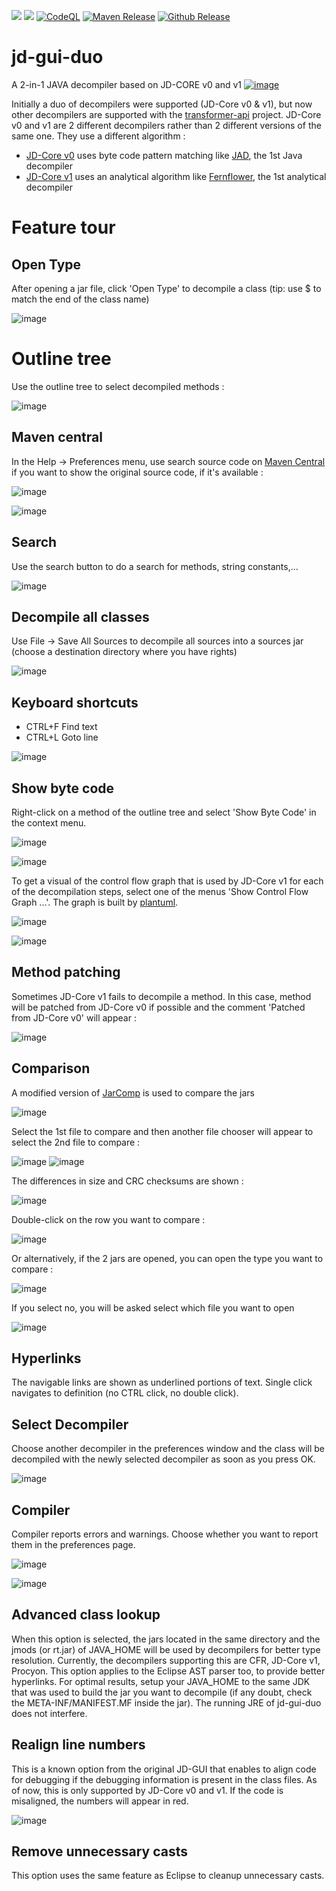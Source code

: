 [![](https://jitpack.io/v/nbauma109/jd-gui-duo.svg)](https://jitpack.io/#nbauma109/jd-gui-duo)
[![](https://jitci.com/gh/nbauma109/jd-gui-duo/svg)](https://jitci.com/gh/nbauma109/jd-gui-duo)
[![CodeQL](https://github.com/nbauma109/jd-gui-duo/actions/workflows/codeql-analysis.yml/badge.svg)](https://github.com/nbauma109/jd-gui-duo/actions/workflows/codeql-analysis.yml)
[![Maven Release](https://github.com/nbauma109/jd-gui-duo/actions/workflows/maven.yml/badge.svg)](https://github.com/nbauma109/jd-gui-duo/actions/workflows/maven.yml)
[![Github Release](https://github.com/nbauma109/jd-gui-duo/actions/workflows/release.yml/badge.svg)](https://github.com/nbauma109/jd-gui-duo/actions/workflows/release.yml)

# jd-gui-duo
A 2-in-1 JAVA decompiler based on JD-CORE v0 and v1 [![image](https://user-images.githubusercontent.com/9403560/156565769-51264b92-4850-46c1-ad33-a4211a4c89ec.png)](https://jitpack.io/com/github/nbauma109/jd-gui-duo/jd-gui-duo/master-SNAPSHOT/jd-gui-duo-master-SNAPSHOT.zip)

Initially a duo of decompilers were supported (JD-Core v0 & v1), but now other decompilers are supported with the [transformer-api](https://github.com/nbauma109/transformer-api) project.
JD-Core v0 and v1 are 2 different decompilers rather than 2 different versions of the same one. They use a different algorithm :
 - [JD-Core v0](https://github.com/nbauma109/jd-core-v0) uses byte code pattern matching like [JAD](http://www.kpdus.com/jad.html), the 1st Java decompiler
 - [JD-Core v1](https://github.com/nbauma109/jd-core) uses an analytical algorithm like [Fernflower](https://github.com/fesh0r/fernflower), the 1st analytical decompiler

# Feature tour

## Open Type

After opening a jar file, click 'Open Type' to decompile a class (tip: use $ to match the end of the class name)

![image](https://user-images.githubusercontent.com/9403560/169690563-32909189-d748-4978-a2c7-acc5da2cadf4.png)

# Outline tree

Use the outline tree to select decompiled methods :

![image](https://user-images.githubusercontent.com/9403560/169690314-24cc1cad-9beb-44c4-b9fe-e9bc909054e2.png)

## Maven central

In the Help -> Preferences menu, use search source code on [Maven Central](https://search.maven.org/) if you want to show the original source code, if it's available :

![image](https://user-images.githubusercontent.com/9403560/169690664-6a3e1a40-dda9-4f3f-9eac-515a24ae9e65.png)

![image](https://user-images.githubusercontent.com/9403560/169690709-3d191968-69bf-4323-acd2-387541012a5d.png)

## Search

Use the search button to do a search for methods, string constants,...

![image](https://user-images.githubusercontent.com/9403560/169690812-1cde4346-0d08-41d9-b321-280a81727a31.png)

## Decompile all classes

Use File -> Save All Sources to decompile all sources into a sources jar (choose a destination directory where you have rights)

![image](https://user-images.githubusercontent.com/9403560/169691065-a7a56b8c-5949-412f-a855-816eff1aca71.png)

## Keyboard shortcuts

 - CTRL+F Find text
 - CTRL+L Goto line

![image](https://user-images.githubusercontent.com/9403560/169691345-622a15dc-8ef8-4470-9ebb-1d5f86f126b2.png)

## Show byte code

Right-click on a method of the outline tree and select 'Show Byte Code' in the context menu.

![image](https://user-images.githubusercontent.com/9403560/169691669-8672828a-3cc0-4622-a083-4f36159b9463.png)

![image](https://user-images.githubusercontent.com/9403560/169691698-65e13ee6-5cde-41d5-b924-58f1a36abda7.png)

To get a visual of the control flow graph that is used by JD-Core v1 for each of the decompilation steps, select one of the menus 'Show Control Flow Graph ...'.
The graph is built by [plantuml](https://plantuml.com/).

![image](https://user-images.githubusercontent.com/9403560/169707683-bfbf0aed-78f1-4f70-91bb-0a4d98ed08ba.png)

![image](https://user-images.githubusercontent.com/9403560/169707573-9cc0d318-e6c3-47b0-8f37-eb70df1e0b3e.png)


## Method patching

Sometimes JD-Core v1 fails to decompile a method. In this case, method will be patched from JD-Core v0 if possible and the comment 'Patched from JD-Core v0' will appear :

![image](https://user-images.githubusercontent.com/9403560/169692097-4f96d304-4bac-4596-a3bf-076ae49b8670.png)


## Comparison

A modified version of [JarComp](https://activityworkshop.net/software/jarcomp/index.html) is used to compare the jars

![image](https://user-images.githubusercontent.com/9403560/169692577-1d14cacc-71b0-458c-ad5c-a8686ae2fb95.png)

Select the 1st file to compare and then another file chooser will appear to select the 2nd file to compare :

![image](https://user-images.githubusercontent.com/9403560/169710515-ca023077-9f5a-474c-a35b-918289be01c6.png)
![image](https://user-images.githubusercontent.com/9403560/169694196-0fa04413-9cf1-4255-8ad0-163776c42eec.png)

The differences in size and CRC checksums are shown :

![image](https://user-images.githubusercontent.com/9403560/169694899-a4f57fcf-95aa-4481-8351-99827d544625.png)

Double-click on the row you want to compare :

![image](https://user-images.githubusercontent.com/9403560/169694362-3c760435-6a4a-46c3-8944-941cea481033.png)

Or alternatively, if the 2 jars are opened, you can open the type you want to compare :

![image](https://user-images.githubusercontent.com/9403560/169694513-8e8ebf31-c0c9-4235-879d-94b2dc5799e8.png)

If you select no, you will be asked select which file you want to open

![image](https://user-images.githubusercontent.com/9403560/169694563-ac77422d-3a1b-416a-92ba-c916206bbfbd.png)

## Hyperlinks

The navigable links are shown as underlined portions of text. Single click navigates to definition (no CTRL click, no double click).

## Select Decompiler

Choose another decompiler in the preferences window and the class will be decompiled with the newly selected decompiler as soon as you press OK.

![image](https://user-images.githubusercontent.com/9403560/169696132-fe35d1b2-b0e3-48a3-9023-831d6fcf49fe.png)

## Compiler

Compiler reports errors and warnings. Choose whether you want to report them in the preferences page.

![image](https://user-images.githubusercontent.com/9403560/169695981-73198acd-7962-47ba-a540-23a872a6a862.png)

![image](https://user-images.githubusercontent.com/9403560/169695797-2a97058e-1768-42aa-8cd4-34cd1f2f2043.png)

## Advanced class lookup

When this option is selected, the jars located in the same directory and the jmods (or rt.jar) of JAVA_HOME will be used by decompilers for better type resolution.
Currently, the decompilers supporting this are CFR, JD-Core v1, Procyon.
This option applies to the Eclipse AST parser too, to provide better hyperlinks.
For optimal results, setup your JAVA_HOME to the same JDK that was used to build the jar you want to decompile (if any doubt, check the META-INF/MANIFEST.MF inside the jar).
The running JRE of jd-gui-duo does not interfere.

## Realign line numbers

This is a known option from the original JD-GUI that enables to align code for debugging if the debugging information is present in the class files.
As of now, this is only supported by JD-Core v0 and v1.
If the code is misaligned, the numbers will appear in red.

![image](https://user-images.githubusercontent.com/9403560/169709845-e9da03fe-5fce-4014-aa4d-56c288f0d864.png)

## Remove unnecessary casts

This option uses the same feature as Eclipse to cleanup unnecessary casts.
